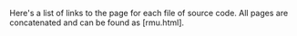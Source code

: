 Here's a list of links to the page for each file of source code. All pages are concatenated and can be found as [rmu.html].

